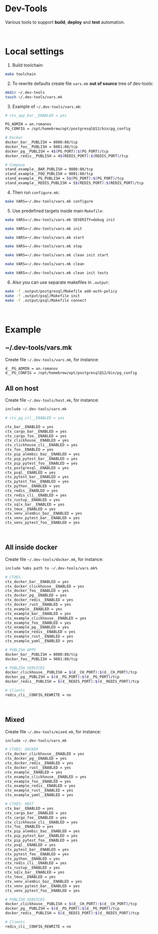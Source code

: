 # Dev-Tools
Various tools to support **build**, **deploy** and **test** automation.

<br>

# Local settings
1. Build toolchain:
```bash
make toolchain
```
2. To rewrite defaults create file `vars.mk` **out of source** tree of dev-tools:
```bash
mkdir ~/.dev-tools
touch ~/.dev-tools/vars.mk
```
3. Example of `~/.dev-tools/vars.mk`:
```bash
# ctx_app_bar__ENABLED = yes

PG_ADMIN = an.romanov
PG_CONFIG = /opt/homebrew/opt/postgresql@12/bin/pg_config

# Docker
docker_bar__PUBLISH = 8080:80/tcp
docker_foo__PUBLISH = 8081:80/tcp
docker_pg__PUBLISH = 4$(PG_PORT):$(PG_PORT)/tcp
docker_redis__PUBLISH = 4$(REDIS_PORT):$(REDIS_PORT)/tcp

# Compose
stand_example__BAR_PUBLISH = 9080:80/tcp
stand_example__FOO_PUBLISH = 9081:80/tcp
stand_example__PG_PUBLISH = 5$(PG_PORT):$(PG_PORT)/tcp
stand_example__REDIS_PUBLISH = 5$(REDIS_PORT):$(REDIS_PORT)/tcp
```
4. Then run `configure.mk`:
```bash
make VARS=~/.dev-tools/vars.mk configure
```
5. Use predefined targets inside main `Makefile`:
```bash
make VARS=~/.dev-tools/vars.mk SEVERITY=debug init
```

```bash
make VARS=~/.dev-tools/vars.mk init
```

```bash
make VARS=~/.dev-tools/vars.mk start
```

```bash
make VARS=~/.dev-tools/vars.mk stop
```

```bash
make VARS=~/.dev-tools/vars.mk clean init start
```

```bash
make VARS=~/.dev-tools/vars.mk clean
```

```bash
make VARS=~/.dev-tools/vars.mk clean init tests
```
6. Also you can use separate makefiles in `.output`:
```bash
make -f .output/postgresql/Makefile add-auth-policy
make -f .output/psql/Makefile init
make -f .output/psql/Makefile connect
```

<br>

# Example
## ~/.dev-tools/vars.mk
Create file `~/.dev-tools/vars.mk`, for instance:
```bash
d__PG_ADMIN = an.romanov
d__PG_CONFIG = /opt/homebrew/opt/postgresql@12/bin/pg_config
```

## All on host
Create file `~/.dev-tools/host.mk`, for instance:
```bash
include ~/.dev-tools/vars.mk

# ctx_pg_ctl__ENABLED = yes

ctx_bar__ENABLED = yes
ctx_cargo_bar__ENABLED = yes
ctx_cargo_foo__ENABLED = yes
ctx_clickhouse__ENABLED = yes
ctx_clickhouse_cli__ENABLED = yes
ctx_foo__ENABLED = yes
ctx_pip_alembic_baz__ENABLED = yes
ctx_pip_pytest_bar__ENABLED = yes
ctx_pip_pytest_foo__ENABLED = yes
ctx_postgresql__ENABLED = yes
ctx_psql__ENABLED = yes
ctx_pytest_bar__ENABLED = yes
ctx_pytest_foo__ENABLED = yes
ctx_python__ENABLED = yes
ctx_redis__ENABLED = yes
ctx_redis_cli__ENABLED = yes
ctx_rustup__ENABLED = yes
ctx_sqlx_bar__ENABLED = yes
ctx_tmux__ENABLED = yes
ctx_venv_alembic_baz__ENABLED = yes
ctx_venv_pytest_bar__ENABLED = yes
ctx_venv_pytest_foo__ENABLED = yes
```

<br>

## All inside docker
Create file `~/.dev-tools/docker.mk`, for instance:
```bash
include %abs path to ~/.dev-tools/vars.mk%

# CTXES
ctx_docker_bar__ENABLED = yes
ctx_docker_clickhouse__ENABLED = yes
ctx_docker_foo__ENABLED = yes
ctx_docker_pg__ENABLED = yes
ctx_docker_redis__ENABLED = yes
ctx_docker_rust__ENABLED = yes
ctx_example__ENABLED = yes
ctx_example_bar__ENABLED = yes
ctx_example_clickhouse__ENABLED = yes
ctx_example_foo__ENABLED = yes
ctx_example_pg__ENABLED = yes
ctx_example_redis__ENABLED = yes
ctx_example_rust__ENABLED = yes
ctx_example_yaml__ENABLED = yes

# PUBLISH APPS
docker_bar__PUBLISH = 8080:80/tcp
docker_foo__PUBLISH = 9081:80/tcp

# PUBLISH SERVICES
docker_clickhouse__PUBLISH = $(d__CH_PORT):$(d__CH_PORT)/tcp
docker_pg__PUBLISH = $(d__PG_PORT):$(d__PG_PORT)/tcp
docker_redis__PUBLISH = $(d__REDIS_PORT):$(d__REDIS_PORT)/tcp

# Clients
redis_cli__CONFIG_REWRITE = no
```

<br>

## Mixed
Create file `~/.dev-tools/mixed.mk`, for instance:
```bash
include ~/.dev-tools/vars.mk

# CTXES: DOCKER
ctx_docker_clickhouse__ENABLED = yes
ctx_docker_pg__ENABLED = yes
ctx_docker_redis__ENABLED = yes
ctx_docker_rust__ENABLED = yes
ctx_example__ENABLED = yes
ctx_example_clickhouse__ENABLED = yes
ctx_example_foo__ENABLED = yes
ctx_example_redis__ENABLED = yes
ctx_example_rust__ENABLED = yes
ctx_example_yaml__ENABLED = yes

# CTXES: HOST
ctx_bar__ENABLED = yes
ctx_cargo_bar__ENABLED = yes
ctx_cargo_foo__ENABLED = yes
ctx_clickhouse_cli__ENABLED = yes
ctx_foo__ENABLED = yes
ctx_pip_alembic_baz__ENABLED = yes
ctx_pip_pytest_bar__ENABLED = yes
ctx_pip_pytest_foo__ENABLED = yes
ctx_psql__ENABLED = yes
ctx_pytest_bar__ENABLED = yes
ctx_pytest_foo__ENABLED = yes
ctx_python__ENABLED = yes
ctx_redis_cli__ENABLED = yes
ctx_rustup__ENABLED = yes
ctx_sqlx_bar__ENABLED = yes
ctx_tmux__ENABLED = yes
ctx_venv_alembic_baz__ENABLED = yes
ctx_venv_pytest_bar__ENABLED = yes
ctx_venv_pytest_foo__ENABLED = yes

# PUBLISH SERVICES
docker_clickhouse__PUBLISH = $(d__CH_PORT):$(d__CH_PORT)/tcp
docker_pg__PUBLISH = $(d__PG_PORT):$(d__PG_PORT)/tcp
docker_redis__PUBLISH = $(d__REDIS_PORT):$(d__REDIS_PORT)/tcp

# Clients
redis_cli__CONFIG_REWRITE = no
```